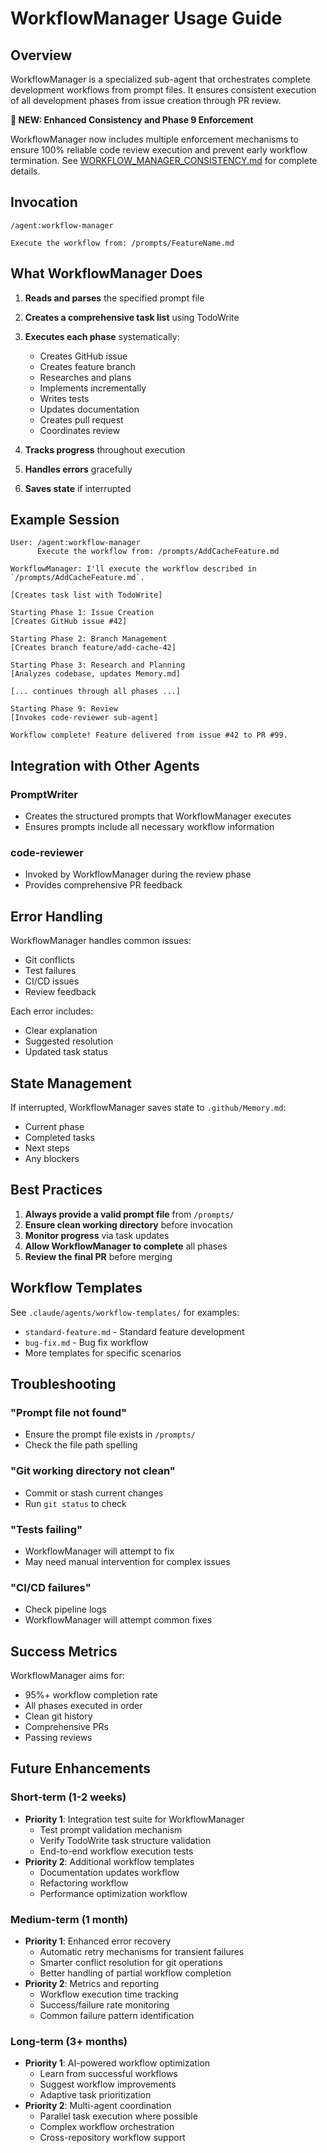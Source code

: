 # WorkflowManager Usage Guide

## Overview

WorkflowManager is a specialized sub-agent that orchestrates complete development workflows from prompt files. It ensures consistent execution of all development phases from issue creation through PR review.

**🚨 NEW: Enhanced Consistency and Phase 9 Enforcement**

WorkflowManager now includes multiple enforcement mechanisms to ensure 100% reliable code review execution and prevent early workflow termination. See [WORKFLOW_MANAGER_CONSISTENCY.md](./WORKFLOW_MANAGER_CONSISTENCY.md) for complete details.

## Invocation

```
/agent:workflow-manager

Execute the workflow from: /prompts/FeatureName.md
```

## What WorkflowManager Does

1. **Reads and parses** the specified prompt file
2. **Creates a comprehensive task list** using TodoWrite
3. **Executes each phase** systematically:
   - Creates GitHub issue
   - Creates feature branch
   - Researches and plans
   - Implements incrementally
   - Writes tests
   - Updates documentation
   - Creates pull request
   - Coordinates review

4. **Tracks progress** throughout execution
5. **Handles errors** gracefully
6. **Saves state** if interrupted

## Example Session

```
User: /agent:workflow-manager
      Execute the workflow from: /prompts/AddCacheFeature.md

WorkflowManager: I'll execute the workflow described in `/prompts/AddCacheFeature.md`.

[Creates task list with TodoWrite]

Starting Phase 1: Issue Creation
[Creates GitHub issue #42]

Starting Phase 2: Branch Management
[Creates branch feature/add-cache-42]

Starting Phase 3: Research and Planning
[Analyzes codebase, updates Memory.md]

[... continues through all phases ...]

Starting Phase 9: Review
[Invokes code-reviewer sub-agent]

Workflow complete! Feature delivered from issue #42 to PR #99.
```

## Integration with Other Agents

### PromptWriter
- Creates the structured prompts that WorkflowManager executes
- Ensures prompts include all necessary workflow information

### code-reviewer
- Invoked by WorkflowManager during the review phase
- Provides comprehensive PR feedback

## Error Handling

WorkflowManager handles common issues:
- Git conflicts
- Test failures
- CI/CD issues
- Review feedback

Each error includes:
- Clear explanation
- Suggested resolution
- Updated task status

## State Management

If interrupted, WorkflowManager saves state to `.github/Memory.md`:
- Current phase
- Completed tasks
- Next steps
- Any blockers

## Best Practices

1. **Always provide a valid prompt file** from `/prompts/`
2. **Ensure clean working directory** before invocation
3. **Monitor progress** via task updates
4. **Allow WorkflowManager to complete** all phases
5. **Review the final PR** before merging

## Workflow Templates

See `.claude/agents/workflow-templates/` for examples:
- `standard-feature.md` - Standard feature development
- `bug-fix.md` - Bug fix workflow
- More templates for specific scenarios

## Troubleshooting

### "Prompt file not found"
- Ensure the prompt file exists in `/prompts/`
- Check the file path spelling

### "Git working directory not clean"
- Commit or stash current changes
- Run `git status` to check

### "Tests failing"
- WorkflowManager will attempt to fix
- May need manual intervention for complex issues

### "CI/CD failures"
- Check pipeline logs
- WorkflowManager will attempt common fixes

## Success Metrics

WorkflowManager aims for:
- 95%+ workflow completion rate
- All phases executed in order
- Clean git history
- Comprehensive PRs
- Passing reviews

## Future Enhancements

### Short-term (1-2 weeks)
- **Priority 1**: Integration test suite for WorkflowManager
  - Test prompt validation mechanism
  - Verify TodoWrite task structure validation
  - End-to-end workflow execution tests
- **Priority 2**: Additional workflow templates
  - Documentation updates workflow
  - Refactoring workflow
  - Performance optimization workflow

### Medium-term (1 month)
- **Priority 1**: Enhanced error recovery
  - Automatic retry mechanisms for transient failures
  - Smarter conflict resolution for git operations
  - Better handling of partial workflow completion
- **Priority 2**: Metrics and reporting
  - Workflow execution time tracking
  - Success/failure rate monitoring
  - Common failure pattern identification

### Long-term (3+ months)
- **Priority 1**: AI-powered workflow optimization
  - Learn from successful workflows
  - Suggest workflow improvements
  - Adaptive task prioritization
- **Priority 2**: Multi-agent coordination
  - Parallel task execution where possible
  - Complex workflow orchestration
  - Cross-repository workflow support
